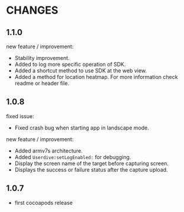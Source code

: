 # CHANGES

## 1.1.0

new feature / improvement:

* Stability improvement.
* Added to log more specific operation of SDK.
* Added a shortcut method to use SDK at the web view.
* Added a method for location heatmap. For more information check readme or header file.


## 1.0.8

fixed issue:

* Fixed crash bug when starting app in landscape mode.

new feature / improvement:

* Added armv7s architecture.
* Added `Userdive:setLogEnabled:` for debugging.
* Display the screen name of the target before capturing screen.
* Displays the success or failure status after the capture upload.


## 1.0.7

* first cocoapods release
